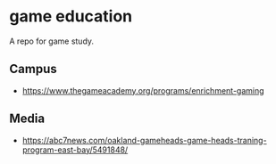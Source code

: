 # game education

A repo for game study.

## Campus
- https://www.thegameacademy.org/programs/enrichment-gaming

## Media
- https://abc7news.com/oakland-gameheads-game-heads-traning-program-east-bay/5491848/
